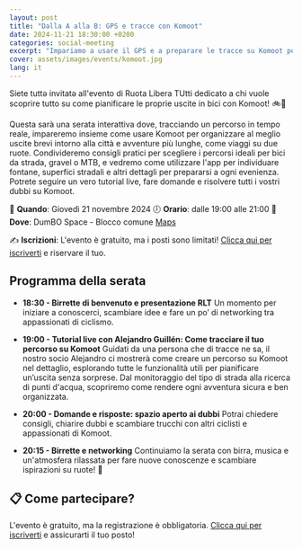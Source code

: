 ```yaml
---
layout: post
title: "Dalla A alla B: GPS e tracce con Komoot"
date: 2024-11-21 18:30:00 +0200
categories: social-meeting
excerpt: "Impariamo a usare il GPS e a preparare le tracce su Komoot per adattarle alle proprie necessità"
cover: assets/images/events/komoot.jpg
lang: it
---
```


Siete tuttə invitatə all'evento di Ruota Libera TUtti dedicato a chi vuole scoprire tutto su come pianificare le proprie uscite in bici con Komoot! 🚲📍

Questa sarà una serata interattiva dove, tracciando un percorso in tempo reale, impareremo insieme come usare Komoot per organizzare al meglio uscite brevi intorno alla città e avventure più lunghe, come viaggi su due ruote. Condivideremo consigli pratici per scegliere i percorsi ideali per bici da strada, gravel o MTB, e vedremo come utilizzare l'app per individuare fontane, superfici stradali e altri dettagli per prepararsi a ogni evenienza. Potrete seguire un vero tutorial live, fare domande e risolvere tutti i vostri dubbi su Komoot.

📅 **Quando**: Giovedì 21 novembre 2024
🕖 **Orario**: dalle 19:00 alle 21:00
📍 **Dove**: DumBO Space - Blocco comune [Maps](https://maps.app.goo.gl/UpHT9WyYLxS9EJJi9)

✍️ **Iscrizioni**: L'evento è gratuito, ma i posti sono limitati! [Clicca qui per iscriverti](https://forms.gle/jEHVU2RStCm6P7zr6) e riservare il tuo.

## **Programma della serata**

- **18:30 - Birrette di benvenuto e presentazione RLT**
Un momento per iniziare a conoscerci, scambiare idee e fare un po’ di networking tra appassionati di ciclismo.

- **19:00 - Tutorial live con Alejandro Guillén: Come tracciare il tuo percorso su Komoot**
Guidati da una persona che di tracce ne sa, il nostro socio Alejandro ci mostrerà come creare un percorso su Komoot nel dettaglio, esplorando tutte le funzionalità utili per pianificare un’uscita senza sorprese. Dal monitoraggio del tipo di strada alla ricerca di punti d'acqua, scopriremo come rendere ogni avventura sicura e ben organizzata.

- **20:00 - Domande e risposte: spazio aperto ai dubbi**
Potrai chiedere consigli, chiarire dubbi e scambiare trucchi con altri ciclisti e appassionati di Komoot.

- **20:15 - Birrette e networking**
Continuiamo la serata con birra, musica e un'atmosfera rilassata per fare nuove conoscenze e scambiare ispirazioni su ruote! 🍻

## 📋 Come partecipare?
L'evento è gratuito, ma la registrazione è obbligatoria. [Clicca qui per iscriverti]() e assicurarti il tuo posto!
